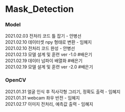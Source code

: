 # Mask_Detection
### Model

2021.02.03 전처리 코드 틀 잡기 - 안병선     
2021.02.10 데이터셋 npy 형태로 변환 - 임혜지     
2021.02.10 전처리 코드 완성 - 안병선     
2021.02.13 모델 설계 및 훈련 ver -1.0 #배은기     
2021.02.19 데이터 넘파이 배열화 #배은기     
2021.02.19 모델 설계 및 훈련 ver -2.0 #배은기     
### OpenCV
2021.01.31 얼굴 인식 후 직사각형 그리기, 정확도 출력 - 임혜지    
2021.01.31 webcam 좌우 반전 - 임혜지      
2021.02.17 이미지 전처리, 예측값 출력 - 임혜지
